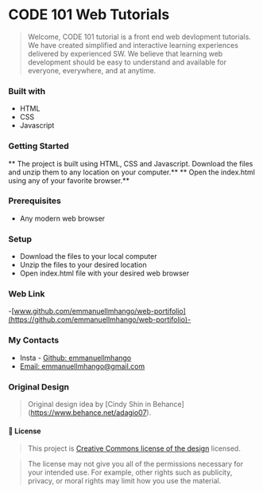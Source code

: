 # CODE 101 Web Tutorials
> Welcome, CODE 101 tutorial is a front end web devlopment tutorials. We have created simplified and interactive learning experiences delivered by experienced SW. We believe that learning web development should be easy to understand and available for everyone, everywhere, and at anytime. 

### Built with

- HTML 
- CSS
- Javascript

### Getting Started

** The project is built using HTML, CSS and Javascript. Download the files and unzip them to any location on your computer.**
** Open the index.html using any of your favorite browser.**

### Prerequisites
- Any modern web browser

### Setup
- Download the files to your local computer
- Unzip the files to your desired location
- Open index.html file with your desired web browser

### Web Link
-[www.github.com/emmanuellmhango/web-portifolio](https://github.com/emmanuellmhango/web-portifolio)-

### My Contacts
- Insta - [Github: emmanuellmhango](https://github.com/emmanuellmhango/)
- [Email: emmanuellmhango@gmail.com](mailto://emmanuellmhango@gmail.com)

### Original Design
> Original design idea by [Cindy Shin in Behance] (https://www.behance.net/adagio07).

#### 📝 License

> This project is [Creative Commons license of the design](./LICENSE) licensed.

> The license may not give you all of the permissions necessary for your intended use. For example, other rights such as publicity, privacy, or moral rights may limit how you use the material.
